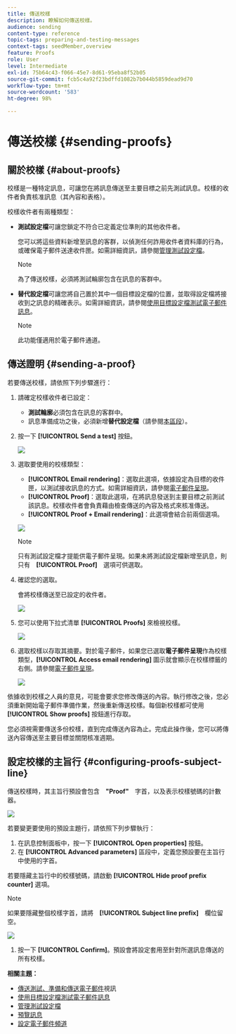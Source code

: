 ```yaml
---
title: 傳送校樣
description: 瞭解如何傳送校樣。
audience: sending
content-type: reference
topic-tags: preparing-and-testing-messages
context-tags: seedMember,overview
feature: Proofs
role: User
level: Intermediate
exl-id: 75b64c43-f066-45e7-8d61-95eba8f52b05
source-git-commit: fcb5c4a92f23bdffd1082b7b044b5859dead9d70
workflow-type: tm+mt
source-wordcount: '583'
ht-degree: 98%

---
```


# 傳送校樣 {#sending-proofs}

## 關於校樣 {#about-proofs}

校樣是一種特定訊息，可讓您在將訊息傳送至主要目標之前先測試訊息。校樣的收件者負責核准訊息（其內容和表格）。

校樣收件者有兩種類型：

* **測試設定檔**&#x200B;可讓您鎖定不符合已定義定位準則的其他收件者。

  您可以將這些資料新增至訊息的客群，以偵測任何詐用收件者資料庫的行為，或確保電子郵件送達收件匣。如需詳細資訊，請參閱[管理測試設定檔](../../audiences/using/managing-test-profiles.md)。

  >[!NOTE]
  >
  >為了傳送校樣，必須將測試輪廓包含在訊息的客群中。

* **替代設定檔**&#x200B;可讓您將自己置於其中一個目標設定檔的位置，並取得設定檔將接收到之訊息的精確表示。如需詳細資訊，請參閱[使用目標設定檔測試電子郵件訊息](../../sending/using/testing-messages-using-target.md)。

  >[!NOTE]
  >
  >此功能僅適用於電子郵件通道。

## 傳送證明 {#sending-a-proof}

若要傳送校樣，請依照下列步驟進行：

1. 請確定校樣收件者已設定：
   * **測試輪廓**&#x200B;必須包含在訊息的客群中。
   * 訊息準備成功之後，必須新增&#x200B;**替代設定檔**（請參閱[本區段](../../sending/using/testing-messages-using-target.md)）。

1. 按一下 **[!UICONTROL Send a test]** 按鈕。

   ![](assets/bat_select.png)

1. 選取要使用的校樣類型：

   * **[!UICONTROL Email rendering]**：選取此選項，依據設定為目標的收件匣，以測試接收訊息的方式。如需詳細資訊，請參閱[電子郵件呈現](../../sending/using/email-rendering.md)。
   * **[!UICONTROL Proof]**：選取此選項，在將訊息發送到主要目標之前測試該訊息。校樣收件者會負責藉由檢查傳送的內容及格式來核准傳送。
   * **[!UICONTROL Proof + Email rendering]**：此選項會結合前兩個選項。

   ![](assets/bat_select1.png)

   >[!NOTE]
   >
   >只有測試設定檔才提能供電子郵件呈現。如果未將測試設定檔新增至訊息，則只有　**[!UICONTROL Proof]**　選項可供選取。

1. 確認您的選取。

   會將校樣傳送至已設定的收件者。

   ![](assets/bat_select2.png)

1. 您可以使用下拉式清單 **[!UICONTROL Proofs]** 來檢視校樣。

   ![](assets/bat_view.png)

1. 選取校樣以存取其摘要。對於電子郵件，如果您已選取&#x200B;**電子郵件呈現**&#x200B;作為校樣類型，**[!UICONTROL Access email rendering]** 圖示就會顯示在校樣標籤的右側。請參閱[電子郵件呈現](../../sending/using/email-rendering.md)。

   ![](assets/bat_view2.png)

依據收到校樣之人員的意見，可能會要求您修改傳送的內容。執行修改之後，您必須重新開始電子郵件準備作業，然後重新傳送校樣。每個新校樣都可使用 **[!UICONTROL Show proofs]** 按鈕進行存取。

您必須視需要傳送多份校樣，直到完成傳送內容為止。完成此操作後，您可以將傳送內容傳送至主要目標並關閉核准週期。

## 設定校樣的主旨行 {#configuring-proofs-subject-line}

傳送校樣時，其主旨行預設會包含　**&quot;Proof&quot;**　字首，以及表示校樣號碼的計數器。

![](assets/proof-prefix.png)

若要變更要使用的預設主題行，請依照下列步驟執行：

1. 在訊息控制面板中，按一下 **[!UICONTROL Open properties]** 按鈕。
1. 在 **[!UICONTROL Advanced parameters]** 區段中，定義您預設要在主旨行中使用的字首。

若要隱藏主旨行中的校樣號碼，請啟動 **[!UICONTROL Hide proof prefix counter]** 選項。

>[!NOTE]
>
>如果要隱藏整個校樣字首，請將　**[!UICONTROL Subject line prefix]**　欄位留空。

![](assets/proof-prefix-configuration.png)

1. 按一下 **[!UICONTROL Confirm]**。預設會將設定套用至針對所選訊息傳送的所有校樣。

**相關主題：**

* [傳送測試、準備和傳送電子郵件](../../sending/using/get-started-sending-messages.md#video)視訊
* [使用目標設定檔測試電子郵件訊息](../../sending/using/testing-messages-using-target.md)
* [管理測試設定檔](../../audiences/using/managing-test-profiles.md)
* [預覽訊息](../../sending/using/previewing-messages.md)
* [設定電子郵件頻道](../../administration/using/configuring-email-channel.md)
